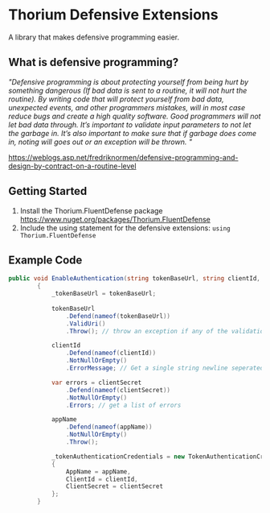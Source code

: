 # Thorium Defensive Extensions

A library that makes defensive programming easier. 

## What is defensive programming?

_"Defensive programming is about protecting yourself from being hurt by something dangerous (If bad data is sent to a routine, it will not hurt the routine). By writing code that will protect yourself from bad data, unexpected events, and other programmers mistakes, will in most case reduce bugs and create a high quality software.
Good programmers will not let bad data through. It’s important to validate input parameters to not let the garbage in. It’s also important to make sure that if garbage does come in, noting will goes out or an exception will be thrown. "_

https://weblogs.asp.net/fredriknormen/defensive-programming-and-design-by-contract-on-a-routine-level

## Getting Started

1. Install the Thorium.FluentDefense package https://www.nuget.org/packages/Thorium.FluentDefense
2. Include the using statement for the defensive extensions: `using Thorium.FluentDefense`

## Example Code

```csharp
public void EnableAuthentication(string tokenBaseUrl, string clientId, string clientSecret, string appName)
        {
            _tokenBaseUrl = tokenBaseUrl;
            
            tokenBaseUrl
                .Defend(nameof(tokenBaseUrl))
                .ValidUri()
                .Throw(); // throw an exception if any of the validations fail

            clientId
                .Defend(nameof(clientId))
                .NotNullOrEmpty()
                .ErrorMessage; // Get a single string newline seperated list of errors.

            var errors = clientSecret
                .Defend(nameof(clientSecret))
                .NotNullOrEmpty()
                .Errors; // get a list of errors

            appName
                .Defend(nameof(appName))
                .NotNullOrEmpty()
                .Throw();

            _tokenAuthenticationCredentials = new TokenAuthenticationCredentials
            {
                AppName = appName,
                ClientId = clientId,
                ClientSecret = clientSecret
            };
        }
```
